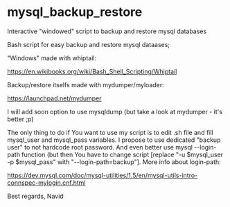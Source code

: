 # mysql_backup_restore
Interactive "windowed" script to backup and restore mysql databases

Bash script for easy backup and restore mysql dataases;

"Windows" made with whiptail:

https://en.wikibooks.org/wiki/Bash_Shell_Scripting/Whiptail

Backup/restore itselfs made with mydumper/myloader:

https://launchpad.net/mydumper

I will add soon option to use mysqldump (but take a look at mydumper - it's better ;p)

The only thing to do if You want to use my script is to edit .sh file and fill mysql_user and mysql_pass variables. I propose to use dedicated "backup user" to not hardcode root password. And even better use mysql --login-path function (but then You have to change script [replace "-u $mysql_user -p $mysql_pass" with "--login-path=backup"]. More info about login-path:

https://dev.mysql.com/doc/mysql-utilities/1.5/en/mysql-utils-intro-connspec-mylogin.cnf.html

Best regards,
Navid
